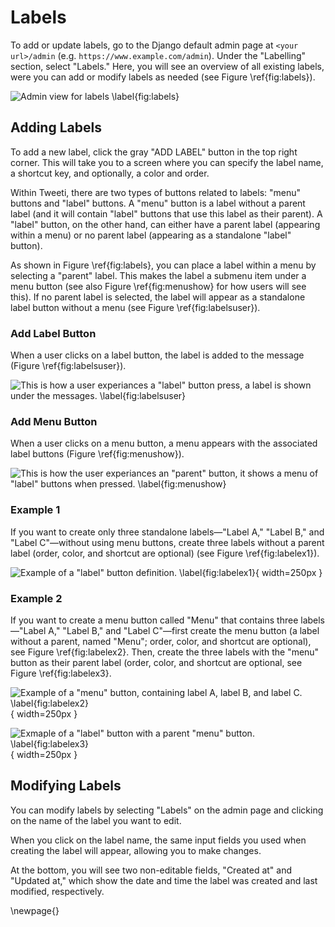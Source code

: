 
# Labels

To add or update labels, go to the Django default admin page at `<your url>/admin` (e.g. `https://www.example.com/admin`). Under the "Labelling" section, select "Labels." Here, you will see an overview of all existing labels, were you can add or modify labels as needed (see Figure \ref{fig:labels}).


![Admin view for labels \label{fig:labels}](resources/images/labels.png)


## Adding Labels

To add a new label, click the gray "ADD LABEL" button in the top right corner. This will take you to a screen where you can specify the label name, a shortcut key, and optionally, a color and order.

Within Tweeti, there are two types of buttons related to labels: "menu" buttons and "label" buttons. A "menu" button is a label without a parent label (and it will contain "label" buttons that use this label as their parent). A "label" button, on the other hand, can either have a parent label (appearing within a menu) or no parent label (appearing as a standalone "label" button).

As shown in Figure \ref{fig:labels}, you can place a label within a menu by selecting a "parent" label. This makes the label a submenu item under a menu button (see also Figure \ref{fig:menushow} for how users will see this). If no parent label is selected, the label will appear as a standalone label button without a menu (see Figure \ref{fig:labelsuser}).


### Add Label Button

When a user clicks on a label button, the label is added to the message (Figure \ref{fig:labelsuser}).

![This is how a user experiances a "label" button press, a label is shown under the messages. \label{fig:labelsuser}](resources/images/labelsuser.png)


### Add Menu Button

When a user clicks on a menu button, a menu appears with the associated label buttons (Figure \ref{fig:menushow}).

![This is how the user experiances an "parent" button, it shows a menu of "label" buttons when pressed. \label{fig:menushow}](resources/images/menushow.png)


### Example 1

If you want to create only three standalone labels—"Label A," "Label B," and "Label C"—without using menu buttons, create three labels without a parent label (order, color, and shortcut are optional) (see Figure \ref{fig:labelex1}).

![Example of a "label" button definition. \label{fig:labelex1}](resources/images/labelex1.png){ width=250px }


### Example 2

If you want to create a menu button called "Menu" that contains three labels—"Label A," "Label B," and "Label C"—first create the menu button (a label without a parent, named "Menu"; order, color, and shortcut are optional), see Figure \ref{fig:labelex2}. Then, create the three labels with the "menu" button as their parent label (order, color, and shortcut are optional, see Figure \ref{fig:labelex3}.

![Example of a "menu" button, containing label A, label B, and label C. \label{fig:labelex2}](resources/images/labelex2.png){ width=250px }

![Exmaple of a "label" button with a parent "menu" button. \label{fig:labelex3}](resources/images/labelex3.png){ width=250px }


## Modifying Labels

You can modify labels by selecting "Labels" on the admin page and clicking on the name of the label you want to edit.

When you click on the label name, the same input fields you used when creating the label will appear, allowing you to make changes.

At the bottom, you will see two non-editable fields, "Created at" and "Updated at," which show the date and time the label was created and last modified, respectively.



\newpage{}
